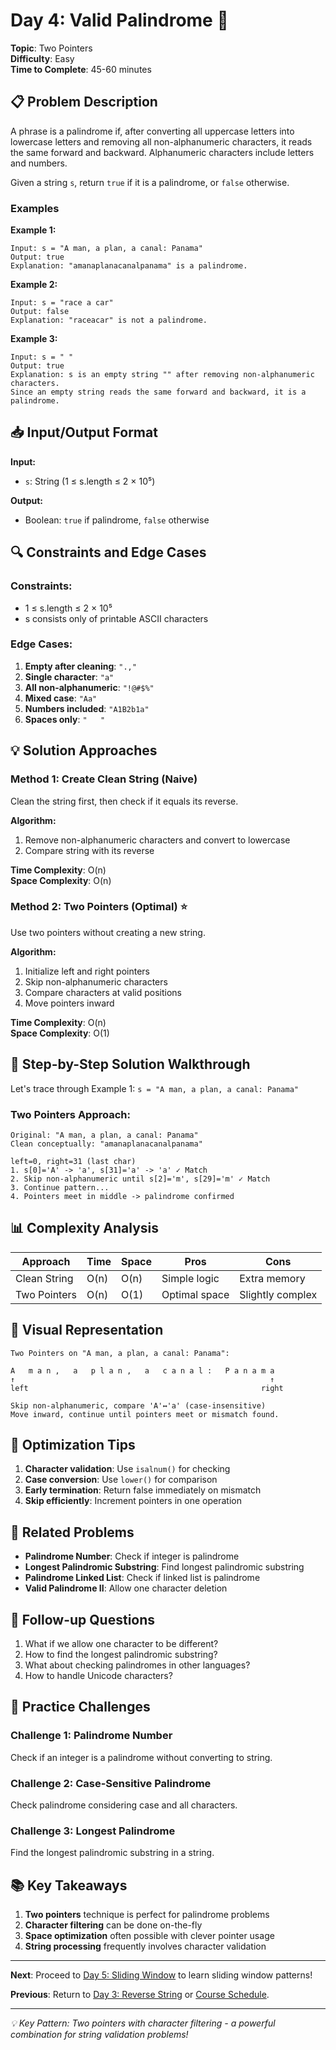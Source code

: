 # Day 4: Valid Palindrome 🔄

**Topic**: Two Pointers  
**Difficulty**: Easy  
**Time to Complete**: 45-60 minutes

## 📋 Problem Description

A phrase is a palindrome if, after converting all uppercase letters into lowercase letters and removing all non-alphanumeric characters, it reads the same forward and backward. Alphanumeric characters include letters and numbers.

Given a string `s`, return `true` if it is a palindrome, or `false` otherwise.

### Examples

**Example 1:**
```
Input: s = "A man, a plan, a canal: Panama"
Output: true
Explanation: "amanaplanacanalpanama" is a palindrome.
```

**Example 2:**
```
Input: s = "race a car"
Output: false
Explanation: "raceacar" is not a palindrome.
```

**Example 3:**
```
Input: s = " "
Output: true
Explanation: s is an empty string "" after removing non-alphanumeric characters.
Since an empty string reads the same forward and backward, it is a palindrome.
```

## 📥 Input/Output Format

**Input:**
- `s`: String (1 ≤ s.length ≤ 2 × 10⁵)

**Output:**
- Boolean: `true` if palindrome, `false` otherwise

## 🔍 Constraints and Edge Cases

### Constraints:
- 1 ≤ s.length ≤ 2 × 10⁵
- s consists only of printable ASCII characters

### Edge Cases:
1. **Empty after cleaning**: `".,"`
2. **Single character**: `"a"`
3. **All non-alphanumeric**: `"!@#$%"`
4. **Mixed case**: `"Aa"`
5. **Numbers included**: `"A1B2b1a"`
6. **Spaces only**: `"   "`

## 💡 Solution Approaches

### Method 1: Create Clean String (Naive)
Clean the string first, then check if it equals its reverse.

**Algorithm:**
1. Remove non-alphanumeric characters and convert to lowercase
2. Compare string with its reverse

**Time Complexity**: O(n)  
**Space Complexity**: O(n)

### Method 2: Two Pointers (Optimal) ⭐
Use two pointers without creating a new string.

**Algorithm:**
1. Initialize left and right pointers
2. Skip non-alphanumeric characters
3. Compare characters at valid positions
4. Move pointers inward

**Time Complexity**: O(n)  
**Space Complexity**: O(1)

## 🔧 Step-by-Step Solution Walkthrough

Let's trace through Example 1: `s = "A man, a plan, a canal: Panama"`

### Two Pointers Approach:
```
Original: "A man, a plan, a canal: Panama"
Clean conceptually: "amanaplanacanalpanama"

left=0, right=31 (last char)
1. s[0]='A' -> 'a', s[31]='a' -> 'a' ✓ Match
2. Skip non-alphanumeric until s[2]='m', s[29]='m' ✓ Match
3. Continue pattern...
4. Pointers meet in middle -> palindrome confirmed
```

## 📊 Complexity Analysis

| Approach | Time | Space | Pros | Cons |
|----------|------|-------|------|------|
| Clean String | O(n) | O(n) | Simple logic | Extra memory |
| Two Pointers | O(n) | O(1) | Optimal space | Slightly complex |

## 🎨 Visual Representation

```
Two Pointers on "A man, a plan, a canal: Panama":

A   m a n ,   a   p l a n ,   a   c a n a l :   P a n a m a
↑                                                         ↑
left                                                    right

Skip non-alphanumeric, compare 'A'↔'a' (case-insensitive)
Move inward, continue until pointers meet or mismatch found.
```

## 🚀 Optimization Tips

1. **Character validation**: Use `isalnum()` for checking
2. **Case conversion**: Use `lower()` for comparison
3. **Early termination**: Return false immediately on mismatch
4. **Skip efficiently**: Increment pointers in one operation

## 🔗 Related Problems

- **Palindrome Number**: Check if integer is palindrome
- **Longest Palindromic Substring**: Find longest palindromic substring
- **Palindrome Linked List**: Check if linked list is palindrome
- **Valid Palindrome II**: Allow one character deletion

## 💭 Follow-up Questions

1. What if we allow one character to be different?
2. How to find the longest palindromic substring?
3. What about checking palindromes in other languages?
4. How to handle Unicode characters?

## 🎯 Practice Challenges

### Challenge 1: Palindrome Number
Check if an integer is a palindrome without converting to string.

### Challenge 2: Case-Sensitive Palindrome
Check palindrome considering case and all characters.

### Challenge 3: Longest Palindrome
Find the longest palindromic substring in a string.

## 📚 Key Takeaways

1. **Two pointers** technique is perfect for palindrome problems
2. **Character filtering** can be done on-the-fly
3. **Space optimization** often possible with clever pointer usage
4. **String processing** frequently involves character validation

---

**Next**: Proceed to [Day 5: Sliding Window](../day_05/) to learn sliding window patterns!

**Previous**: Return to [Day 3: Reverse String](../day_03/) or [Course Schedule](../course_schedule.md).

---
*💡 Key Pattern: Two pointers with character filtering - a powerful combination for string validation problems!*
